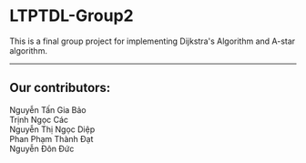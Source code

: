 # LTPTDL-Group2
This is a final group project for implementing Dijkstra's Algorithm and A-star algorithm.

---------------
## Our contributors:
Nguyễn Tấn Gia Bảo\
Trịnh Ngọc Các\
Nguyễn Thị Ngọc Diệp\
Phan Phạm Thành Đạt\
Nguyễn Đôn Đức